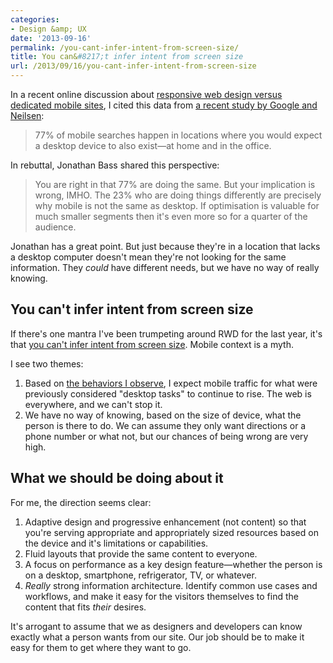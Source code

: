 ```yaml
---
categories:
- Design &amp; UX
date: '2013-09-16'
permalink: /you-cant-infer-intent-from-screen-size/
title: You can&#8217;t infer intent from screen size
url: /2013/09/16/you-cant-infer-intent-from-screen-size
---
```


In a recent online discussion about <a href="http://econsultancy.com/us/blog/63385-16-drop-dead-gorgeous-examples-of-mobile-design-inspiration#comments">responsive web design versus dedicated mobile sites</a>, I cited this data from <a href="http://www.google.com/think/research-studies/creating-moments-that-matter.html">a recent study by Google and Neilsen</a>:

<blockquote>
  77% of mobile searches happen in locations where you would expect a desktop device to also exist&mdash;at home and in the office.
</blockquote>

In rebuttal, Jonathan Bass shared this perspective:

<blockquote>
  You are right in that 77% are doing the same. But your implication is wrong, IMHO. The 23% who are doing things differently are precisely why mobile is not the same as desktop. If optimisation is valuable for much smaller segments then it's even more so for a quarter of the audience.
</blockquote>

<p>Jonathan has a great point. But just because they're in a location that lacks a desktop computer doesn't mean they're not looking for the same information. They <em>could</em> have different needs, but we have no way of really knowing.
<!--more--></p>

<h2>You can't infer intent from screen size</h2>

If there's one mantra I've been trumpeting around RWD for the last year, it's that <a href="https://gomakethings.com/content-parity-on-the-web/">you can't infer intent from screen size</a>. Mobile context is a myth.

I see two themes:

<ol>
<li>Based on <a href="https://gomakethings.com/adopting-a-dog-from-your-phone/">the behaviors I observe</a>, I expect mobile traffic for what were previously considered "desktop tasks" to continue to rise. The web is everywhere, and we can't stop it.</li>
<li>We have no way of knowing, based on the size of device, what the person is there to do. We can assume they only want directions or a phone number or what not, but our chances of being wrong are very high.</li>
</ol>

<h2>What we should be doing about it</h2>

For me, the direction seems clear:

<ol>
<li>Adaptive design and progressive enhancement (not content) so that you're serving appropriate and appropriately sized resources based on the device and it's limitations or capabilities.</li>
<li>Fluid layouts that provide the same content to everyone.</li>
<li>A focus on performance as a key design feature—whether the person is on a desktop, smartphone, refrigerator, TV, or whatever.</li>
<li><em>Really</em> strong information architecture. Identify common use cases and workflows, and make it easy for the visitors themselves to find the content that fits <em>their</em> desires.</li>
</ol>

It's arrogant to assume that we as designers and developers can know exactly what a person wants from our site. Our job should be to make it easy for them to get where they want to go.